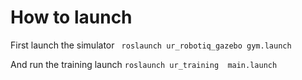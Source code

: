 # How to launch
 First launch the simulator
  ` roslaunch ur_robotiq_gazebo gym.launch`
 
 And run the training launch
  `roslaunch ur_training  main.launch`
